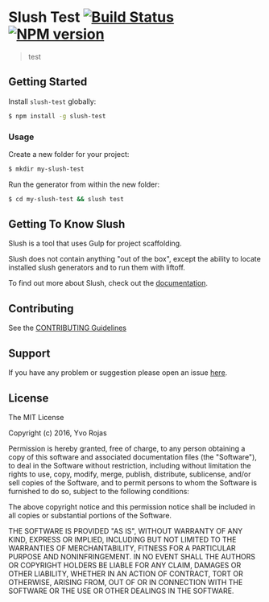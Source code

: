 # Slush Test [![Build Status](https://secure.travis-ci.org/yvorojas/slush-test.png?branch=master)](https://travis-ci.org/yvorojas/slush-test) [![NPM version](https://badge-me.herokuapp.com/api/npm/slush-test.png)](http://badges.enytc.com/for/npm/slush-test)

> test


## Getting Started

Install `slush-test` globally:

```bash
$ npm install -g slush-test
```

### Usage

Create a new folder for your project:

```bash
$ mkdir my-slush-test
```

Run the generator from within the new folder:

```bash
$ cd my-slush-test && slush test
```

## Getting To Know Slush

Slush is a tool that uses Gulp for project scaffolding.

Slush does not contain anything "out of the box", except the ability to locate installed slush generators and to run them with liftoff.

To find out more about Slush, check out the [documentation](https://github.com/slushjs/slush).

## Contributing

See the [CONTRIBUTING Guidelines](https://github.com/yvorojas/slush-test/blob/master/CONTRIBUTING.md)

## Support
If you have any problem or suggestion please open an issue [here](https://github.com/yvorojas/slush-test/issues).

## License 

The MIT License

Copyright (c) 2016, Yvo Rojas

Permission is hereby granted, free of charge, to any person
obtaining a copy of this software and associated documentation
files (the "Software"), to deal in the Software without
restriction, including without limitation the rights to use,
copy, modify, merge, publish, distribute, sublicense, and/or sell
copies of the Software, and to permit persons to whom the
Software is furnished to do so, subject to the following
conditions:

The above copyright notice and this permission notice shall be
included in all copies or substantial portions of the Software.

THE SOFTWARE IS PROVIDED "AS IS", WITHOUT WARRANTY OF ANY KIND,
EXPRESS OR IMPLIED, INCLUDING BUT NOT LIMITED TO THE WARRANTIES
OF MERCHANTABILITY, FITNESS FOR A PARTICULAR PURPOSE AND
NONINFRINGEMENT. IN NO EVENT SHALL THE AUTHORS OR COPYRIGHT
HOLDERS BE LIABLE FOR ANY CLAIM, DAMAGES OR OTHER LIABILITY,
WHETHER IN AN ACTION OF CONTRACT, TORT OR OTHERWISE, ARISING
FROM, OUT OF OR IN CONNECTION WITH THE SOFTWARE OR THE USE OR
OTHER DEALINGS IN THE SOFTWARE.

